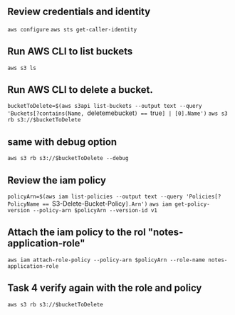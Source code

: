 ## Review credentials and identity
`aws configure`
`aws sts get-caller-identity`

## Run AWS CLI to list buckets
`aws s3 ls`

## Run AWS CLI to delete a bucket.
`bucketToDelete=$(aws s3api list-buckets --output text --query 'Buckets[?contains(Name, `deletemebucket`) == `true`] | [0].Name')`
`aws s3 rb s3://$bucketToDelete`

## same with debug option
`aws s3 rb s3://$bucketToDelete --debug`

## Review the iam policy
`policyArn=$(aws iam list-policies --output text --query 'Policies[?PolicyName == `S3-Delete-Bucket-Policy`].Arn')`
`aws iam get-policy-version --policy-arn $policyArn --version-id v1`

## Attach the iam policy to the rol "notes-application-role"
`aws iam attach-role-policy --policy-arn $policyArn --role-name notes-application-role`

## Task 4 verify again with the role and policy
`aws s3 rb s3://$bucketToDelete`